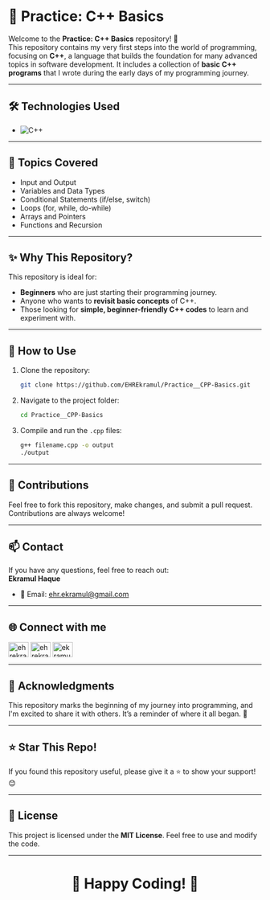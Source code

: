 # 🚀 Practice: C++ Basics 

Welcome to the **Practice: C++ Basics** repository! 🎉  
This repository contains my very first steps into the world of programming, focusing on **C++**, a language that builds the foundation for many advanced topics in software development. It includes a collection of **basic C++ programs** that I wrote during the early days of my programming journey.

---

## 🛠️ Technologies Used
- ![C++](https://img.shields.io/badge/-C%2B%2B-00599C?logo=cplusplus&logoColor=white&style=flat)  

---

## 📖 Topics Covered
- Input and Output
- Variables and Data Types
- Conditional Statements (if/else, switch)
- Loops (for, while, do-while)
- Arrays and Pointers
- Functions and Recursion

---

## ✨ Why This Repository? 
This repository is ideal for:
- **Beginners** who are just starting their programming journey.
- Anyone who wants to **revisit basic concepts** of C++.
- Those looking for **simple, beginner-friendly C++ codes** to learn and experiment with.

---

## 📜 How to Use 
1. Clone the repository:
   ```bash
   git clone https://github.com/EHREkramul/Practice__CPP-Basics.git
   ```
2. Navigate to the project folder:
   ```bash
   cd Practice__CPP-Basics
   ```
3. Compile and run the `.cpp` files:
   ```bash
   g++ filename.cpp -o output
   ./output
   ```

---

## 🤝 Contributions
Feel free to fork this repository, make changes, and submit a pull request. Contributions are always welcome!

---

## 📫 Contact 
If you have any questions, feel free to reach out:  
**Ekramul Haque**  
- 📧 Email: [ehr.ekramul@gmail.com](mailto:ehr.ekramul@gmail.com)

---

## 🌐 Connect with me

<p align="left">
<a href="https://linkedin.com/in/ehrekramul" target="blank"><img align="center" src="https://raw.githubusercontent.com/rahuldkjain/github-profile-readme-generator/master/src/images/icons/Social/linked-in-alt.svg" alt="ehrekramul" height="30" width="40" /></a>
<a href="https://twitter.com/ehrekramul" target="blank"><img align="center" src="https://raw.githubusercontent.com/rahuldkjain/github-profile-readme-generator/master/src/images/icons/Social/twitter.svg" alt="ehrekramul" height="30" width="40" /></a>
<a href="https://stackoverflow.com/users/17507562/ekramul-haque" target="blank"><img align="center" src="https://raw.githubusercontent.com/rahuldkjain/github-profile-readme-generator/master/src/images/icons/Social/stack-overflow.svg" alt="ekramul-haque" height="30" width="40" /></a>
</p>

---

## 📌 Acknowledgments 
This repository marks the beginning of my journey into programming, and I'm excited to share it with others. It’s a reminder of where it all began. 🌟

---

## ⭐ Star This Repo!
If you found this repository useful, please give it a ⭐ to show your support! 😊

---

## 📜 License
This project is licensed under the **MIT License**. Feel free to use and modify the code.

---

<div align="center">

# **🎉 Happy Coding! 🎉**

</div>

